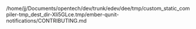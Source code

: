 /home/jj/Documents/opentech/dev/trunk/edev/dee/tmp/custom_static_compiler-tmp_dest_dir-Xli5GLce.tmp/ember-qunit-notifications/CONTRIBUTING.md